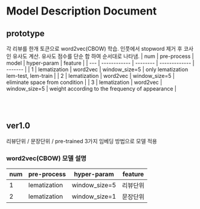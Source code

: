 # Model Description Document

## prototype
각 리뷰를 한개 토큰으로 word2vec(CBOW) 학습.
인풋에서 stopword 제거 후 코사인 유사도 계산.
유사도 점수를 단순 합 하여 순서대로 나타냄.
| num | pre-process  |   model  |  hyper-param  | feature |
| --- | ------------ | -------- | ------------- | ------- |
|  1  | lematization | word2vec | window_size=5 | only lematization lem-test, lem-train  |
|  2  | lematization | word2vec | window_size=5 | eliminate space from condition  |
|  3  | lematization | word2vec | window_size=5 | weight according to the frequency of appearance |

<br>
<br>

## ver1.0
리뷰단위 / 문장단위 / pre-trained
3가지 임베딩 방법으로 모델 적용

### word2vec(CBOW) 모델 설명
| num | pre-process  |  hyper-param  | feature |
| --- | ------------ | ------------- | ------- |
|  1  | lematization | window_size=5 | 리뷰단위 |
|  2  | lematization | window_size=1 | 문장단위 |